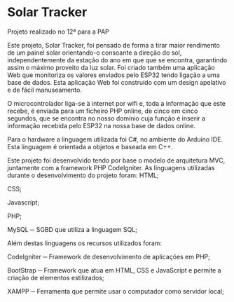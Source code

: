 # Solar Tracker

Projeto realizado no 12ª para a PAP

Este projeto, Solar Tracker, foi pensado de forma a tirar maior rendimento de um painel solar orientando-o consoante a direção do sol, independentemente da estação do ano em que que se encontra, garantindo assim o máximo proveito da luz solar. 
Foi criado também uma aplicação Web que monitoriza os valores enviados pelo ESP32 tendo ligação a uma base de dados. Esta aplicação Web foi construído com um design apelativo e de fácil manuseamento.

O microcontrolador liga-se à internet por wifi e, toda a informação que este recebe, é enviada para um ficheiro PHP online, de cinco em cinco segundos, que se encontra no nosso domínio cuja função é inserir a informação recebida pelo ESP32 na nossa base de dados online.

Para o hardware a linguagem utilizada foi C#, no ambiente do Arduino IDE. Esta linguagem é orientada a objetos e baseada em C++.

Este projeto foi desenvolvido tendo por base o modelo de arquitetura MVC, juntamente com a framework PHP CodeIgniter. 
As linguagens utilizadas durante o desenvolvimento do projeto foram: 
  HTML;
  
  CSS;
  
  Javascript;
  
  PHP;
  
  MySQL ─ SGBD que utiliza a linguagem SQL;
  
  
Além destas linguagens os recursos utilizados foram:

  CodeIgniter ─ Framework de desenvolvimento de aplicações em PHP;
  
  BootStrap ─ Framework que atua em HTML, CSS e JavaScript e permite a criação de elementos estilizados;
  
  XAMPP ─ Ferramenta que permite usar o computador como servidor local;
